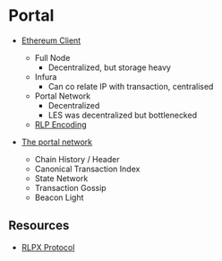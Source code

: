 
# Portal
- [Ethereum Client](https://youtu.be/0stc9jnQLXA)
    - Full Node
        - Decentralized, but storage heavy
    - Infura
        - Can co relate IP with transaction, centralised
    - Portal Network
        - Decentralized
        - LES was decentralized but bottlenecked
    - [RLP Encoding](https://medium.com/@markodayansa/a-comprehensive-guide-to-rlp-encoding-in-ethereum-6bd75c126de0)

- [The portal network](https://www.youtube.com/watch?v=jAX_bgcESoc)
    - Chain History / Header 
    - Canonical Transaction Index 
    - State Network
    - Transaction Gossip
    - Beacon Light


## Resources
- [RLPX Protocol](https://github.com/ethereum/devp2p/blob/master/rlpx.md)